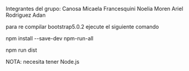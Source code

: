 Integrantes del grupo:
Canosa Micaela
Francesquini Noelia
Moren Ariel
Rodriguez Adan 



para re compilar bootstrap5.0.2 ejecute el siguiente comando 

npm install --save-dev npm-run-all

npm run dist

NOTA: necesita tener Node.js

